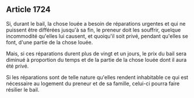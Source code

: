 Article 1724
----
Si, durant le bail, la chose louée a besoin de réparations urgentes et qui ne
puissent être différées jusqu'à sa fin, le preneur doit les souffrir, quelque
incommodité qu'elles lui causent, et quoiqu'il soit privé, pendant qu'elles se
font, d'une partie de la chose louée.

Mais, si ces réparations durent plus de vingt et un jours, le prix du bail sera
diminué à proportion du temps et de la partie de la chose louée dont il aura été
privé.

Si les réparations sont de telle nature qu'elles rendent inhabitable ce qui est
nécessaire au logement du preneur et de sa famille, celui-ci pourra faire
résilier le bail.
